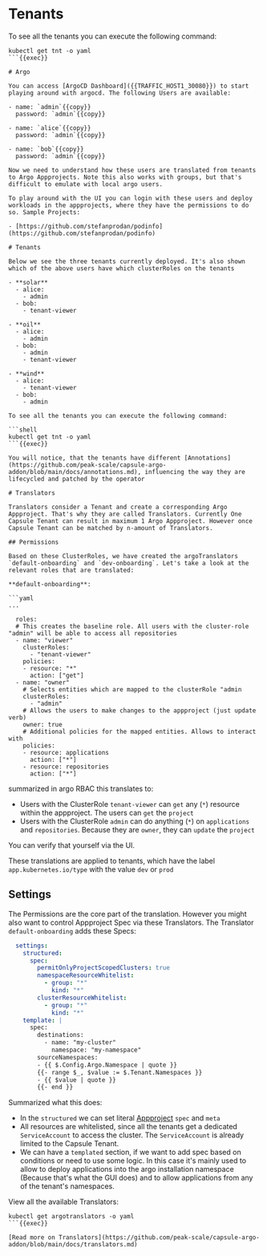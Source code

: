 # Tenants

To see all the tenants you can execute the following command:

```shell
kubectl get tnt -o yaml
```{{exec}}

# Argo

You can access [ArgoCD Dashboard]({{TRAFFIC_HOST1_30080}}) to start playing around with argocd. The following Users are available:

- name: `admin`{{copy}}
  password: `admin`{{copy}}

- name: `alice`{{copy}}
  password: `admin`{{copy}}

- name: `bob`{{copy}}
  password: `admin`{{copy}}

Now we need to understand how these users are translated from tenants to Argo Appprojects. Note this also works with groups, but that's difficult to emulate with local argo users.

To play around with the UI you can login with these users and deploy workloads in the appprojects, where they have the permissions to do so. Sample Projects:

- [https://github.com/stefanprodan/podinfo](https://github.com/stefanprodan/podinfo)

# Tenants

Below we see the three tenants currently deployed. It's also shown which of the above users have which clusterRoles on the tenants

- **solar**
  - alice:
    - admin
  - bob:
    - tenant-viewer

- **oil**
  - alice:
    - admin
  - bob:
    - admin
    - tenant-viewer

- **wind**
  - alice:
    - tenant-viewer
  - bob:
    - admin

To see all the tenants you can execute the following command:

```shell
kubectl get tnt -o yaml
```{{exec}}

You will notice, that the tenants have different [Annotations](https://github.com/peak-scale/capsule-argo-addon/blob/main/docs/annotations.md), influencing the way they are lifecycled and patched by the operator

# Translators

Translators consider a Tenant and create a corresponding Argo Appproject. That's why they are called Translators. Currently One Capsule Tenant can result in maximum 1 Argo Appproject. However once Capsule Tenant can be matched by n-amount of Translators.

## Permissions

Based on these ClusterRoles, we have created the argoTranslators `default-onboarding` and `dev-onboarding`. Let's take a look at the relevant roles that are translated:

**default-onboarding**:

```yaml
...

  roles:
  # This creates the baseline role. All users with the cluster-role "admin" will be able to access all repositories
  - name: "viewer"
    clusterRoles:
      - "tenant-viewer"
    policies:
    - resource: "*"
      action: ["get"]
  - name: "owner"
    # Selects entities which are mapped to the clusterRole "admin
    clusterRoles:
      - "admin"
    # Allows the users to make changes to the appproject (just update verb)
    owner: true
    # Additional policies for the mapped entities. Allows to interact with
    policies:  
    - resource: applications
      action: ["*"]
    - resource: repositories
      action: ["*"]
```

summarized in argo RBAC this translates to:

  - Users with the ClusterRole `tenant-viewer` can `get` any (`*`) resource within the appproject. The users can `get` the `project`
  - Users with the ClusterRole `admin` can do anything (`*`) on `applications` and `repositories`. Because they are `owner`, they can `update` the `project`

You can verify that yourself via the UI.

These translations are applied to tenants, which have the label `app.kubernetes.io/type` with the value `dev` or `prod`


## Settings

The Permissions are the core part of the translation. However you might also want to control Appproject Spec via these Translators. The Translator `default-onboarding` adds these Specs:

```yaml 
  settings:
    structured:
      spec:
        permitOnlyProjectScopedClusters: true
        namespaceResourceWhitelist:
          - group: "*"
            kind: "*"
        clusterResourceWhitelist:
          - group: "*"
            kind: "*"
    template: |
      spec:
        destinations:
          - name: "my-cluster"
            namespace: "my-namespace"
        sourceNamespaces:
        - {{ $.Config.Argo.Namespace | quote }}
        {{- range $_, $value := $.Tenant.Namespaces }}
        - {{ $value | quote }}
        {{- end }}
```

Summarized what this does:

  - In the `structured` we can set literal [Appproject](https://argo-cd.readthedocs.io/en/stable/user-guide/projects/) `spec` and `meta`
  - All resources are whitelisted, since all the tenants get a dedicated `ServiceAccount` to access the cluster. The `ServiceAccount` is already limited to the Capsule Tenant.
  - We can have a `templated` section, if we want to add spec based on conditions or need to use some logic. In this case it's mainly used to allow to deploy applications into the argo installation namespace (Because that's what the GUI does) and to allow applications from any of the tenant's namespaces.

View all the available Translators:

```shell
kubectl get argotranslators -o yaml
```{{exec}}

[Read more on Translators](https://github.com/peak-scale/capsule-argo-addon/blob/main/docs/translators.md)
